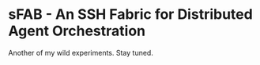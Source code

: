 sFAB - An SSH Fabric for Distributed Agent Orchestration
========================================================

Another of my wild experiments.  Stay tuned.
